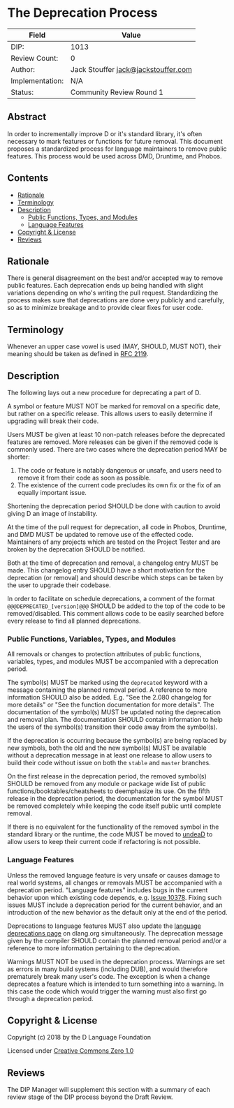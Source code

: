# The Deprecation Process

| Field           | Value                                                           |
|-----------------|-----------------------------------------------------------------|
| DIP:            | 1013                                                            |
| Review Count:   | 0                                                               |
| Author:         | Jack Stouffer <jack@jackstouffer.com>                           |
| Implementation: | N/A                                                             |
| Status:         | Community Review Round 1                                        |

## Abstract

In order to incrementally improve D or it's standard library, it's often necessary to
mark features or functions for future removal. This document proposes a standardized
process for language maintainers to remove public features. This process would be
used across DMD, Druntime, and Phobos.

## Contents
* [Rationale](#rationale)
* [Terminology](#terminology)
* [Description](#description)
    * [Public Functions, Types, and Modules](#public-functions-types-and-modules)
    * [Language Features](#language-features)
* [Copyright & License](#copyright--license)
* [Reviews](#reviews)

## Rationale

There is general disagreement on the best and/or accepted way to remove public
features. Each deprecation ends up being handled with slight variations depending on
who's writing the pull request. Standardizing the process makes sure that
deprecations are done very publicly and carefully, so as to minimize breakage and
to provide clear fixes for user code.

## Terminology

Whenever an upper case vowel is used (MAY, SHOULD, MUST NOT), their meaning should be
taken as defined in [RFC 2119](https://tools.ietf.org/html/rfc2119).

## Description

The following lays out a new procedure for deprecating a part of D.

A symbol or feature MUST NOT be marked for removal on a specific date, but rather on a
specific release. This allows users to easily determine if upgrading will break their
code.

Users MUST be given at least 10 non-patch releases before the deprecated features
are removed. More releases can be given if the removed code is commonly used.
There are two cases where the deprecation period MAY be shorter:

1. The code or feature is notably dangerous or unsafe, and users need to remove
it from their code as soon as possible.
2. The existence of the current code precludes its own fix or the fix of an equally
important issue.

Shortening the deprecation period SHOULD be done with caution to avoid giving D
an image of instability.

At the time of the pull request for deprecation, all code in Phobos, Druntime,
and DMD MUST be updated to remove use of the effected code. Maintainers of any
projects which are tested on the Project Tester and are broken by the deprecation
SHOULD be notified.

Both at the time of deprecation and removal, a changelog entry MUST be made. This
changelog entry SHOULD have a short motivation for the deprecation (or removal)
and should describe which steps can be taken by the user to upgrade their codebase.

In order to facilitate on schedule deprecations, a comment of the format
`@@@DEPRECATED_[version]@@@` SHOULD be added to the top of the code to be removed/disabled.
This comment allows code to be easily searched before every release to
find all planned deprecations.

### Public Functions, Variables, Types, and Modules

All removals or changes to protection attributes of public functions,
variables, types, and modules MUST be accompanied with a deprecation period.

The symbol(s) MUST be marked using the `deprecated` keyword with a message containing
the planned removal period. A reference to more information SHOULD also be added. E.g.
"See the 2.080 changelog for more details" or "See the function documentation for more
details". The documentation of the symbol(s) MUST be updated noting the
deprecation and removal plan. The documentation SHOULD contain information to help
the users of the symbol(s) transition their code away from the symbol(s).

If the deprecation is occurring because the symbol(s) are being replaced by new
symbols, both the old and the new symbol(s) MUST be available without a
deprecation message in at least one release to allow users to build their code
without issue on both the `stable` and `master` branches.

On the first release in the deprecation period, the removed symbol(s) SHOULD
be removed from any module or package wide list of public functions/booktables/cheatsheets
to deemphasize its use. On the fifth release in the deprecation period, the documentation
for the symbol MUST be removed completely while keeping the code itself public until
complete removal.

If there is no equivalent for the functionality of the removed symbol in the
standard library or the runtime, the code MUST be moved to
[undeaD](https://github.com/dlang/undeaD) to allow users to keep their current
code if refactoring is not possible.

### Language Features

Unless the removed language feature is very unsafe or causes damage to real
world systems, all changes or removals MUST be accompanied with a deprecation
period. "Language features" includes bugs in the current behavior upon which
existing code depends, e.g. [Issue 10378](https://issues.dlang.org/show_bug.cgi?id=10378).
Fixing such issues MUST include a deprecation period for the current behavior,
and an introduction of the new behavior as the default only at the end of the
period.

Deprecations to language features MUST also update the [language deprecations
page](https://dlang.org/deprecate.html) on dlang.org simultaneously. The deprecation
message given by the compiler SHOULD contain the planned removal period and/or a
reference to more information pertaining to the deprecation.

Warnings MUST NOT be used in the deprecation process. Warnings are set as errors
in many build systems (including DUB), and would therefore prematurely break many
user's code. The exception is when a change deprecates a feature which is intended
to turn something into a warning. In this case the code which would trigger the
warning must also first go through a deprecation period.

## Copyright & License

Copyright (c) 2018 by the D Language Foundation

Licensed under [Creative Commons Zero 1.0](https://creativecommons.org/publicdomain/zero/1.0/legalcode.txt)

## Reviews

The DIP Manager will supplement this section with a summary of each review stage
of the DIP process beyond the Draft Review.
